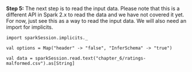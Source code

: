 
**Step 5:** The next step is to read the input data. Please note that this is a different API in Spark 2.x to read the data and we have not covered it yet. For now, just see this as a way to read the input data. We will also need an import for implicits.

```
import sparkSession.implicits._

val options = Map("header" -> "false", "InferSchema" -> "true")

val data = sparkSession.read.text("chapter_6/ratings-malformed.csv").as[String]
```

